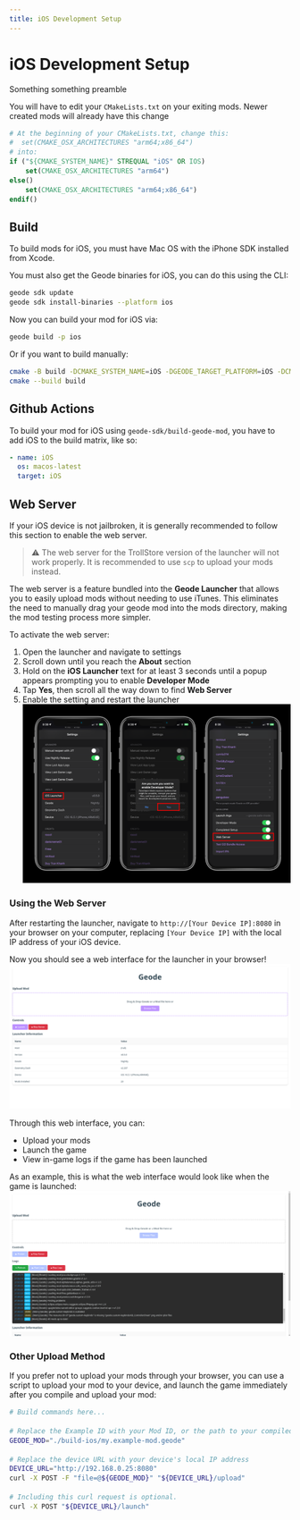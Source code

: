 ```yaml
---
title: iOS Development Setup
---
```


# iOS Development Setup

Something something preamble

You will have to edit your `CMakeLists.txt` on your exiting mods. Newer created mods will already have this change
```cmake
# At the beginning of your CMakeLists.txt, change this:
#  set(CMAKE_OSX_ARCHITECTURES "arm64;x86_64")
# into:
if ("${CMAKE_SYSTEM_NAME}" STREQUAL "iOS" OR IOS)
    set(CMAKE_OSX_ARCHITECTURES "arm64")
else()
    set(CMAKE_OSX_ARCHITECTURES "arm64;x86_64")
endif()
```

## Build

To build mods for iOS, you must have Mac OS with the iPhone SDK installed from Xcode.

You must also get the Geode binaries for iOS, you can do this using the CLI:
```bash
geode sdk update
geode sdk install-binaries --platform ios
```

Now you can build your mod for iOS via:
```bash
geode build -p ios
```
Or if you want to build manually:
```bash
cmake -B build -DCMAKE_SYSTEM_NAME=iOS -DGEODE_TARGET_PLATFORM=iOS -DCMAKE_BUILD_TYPE=RelWithDebInfo -G Ninja
cmake --build build
```

## Github Actions
To build your mod for iOS using `geode-sdk/build-geode-mod`, you have to add iOS to the build matrix, like so:
```yml
- name: iOS
  os: macos-latest
  target: iOS
```

## Web Server

If your iOS device is not jailbroken, it is generally recommended to follow this section to enable the web server.

> :warning: The web server for the TrollStore version of the launcher will not work properly. It is recommended to use `scp` to upload your mods instead.

The web server is a feature bundled into the **Geode Launcher** that allows you to easily upload mods without needing to use iTunes. This eliminates the need to manually drag your geode mod into the mods directory, making the mod testing process more simpler.

To activate the web server:
1. Open the launcher and navigate to settings
2. Scroll down until you reach the **About** section
3. Hold on the **iOS Launcher** text for at least 3 seconds until a popup appears prompting you to enable **Developer Mode**
4. Tap **Yes**, then scroll all the way down to find **Web Server**
5. Enable the setting and restart the launcher
![Image showing the steps above but a visualization of it](/assets/Misc_iOS_webserver-steps.png)

### Using the Web Server

After restarting the launcher, navigate to `http://[Your Device IP]:8080` in your browser on your computer, replacing `[Your Device IP]` with the local IP address of your iOS device.

Now you should see a web interface for the launcher in your browser!
![Image showcasing the web interface on browser](/assets/Misc_iOS_webserver-ui1.png)

Through this web interface, you can:
- Upload your mods
- Launch the game
- View in-game logs if the game has been launched

As an example, this is what the web interface would look like when the game is launched:
![Image showcasing the web interface on browser but with game logs](/assets/Misc_iOS_webserver-ui2.png)

### Other Upload Method

If you prefer not to upload your mods through your browser, you can use a script to upload your mod to your device, and launch the game immediately after you compile and upload your mod:
```bash
# Build commands here...

# Replace the Example ID with your Mod ID, or the path to your compiled geode file. This is assuming the CWD is the project.
GEODE_MOD="./build-ios/my.example-mod.geode"

# Replace the device URL with your device's local IP address
DEVICE_URL="http://192.168.0.25:8080"
curl -X POST -F "file=@${GEODE_MOD}" "${DEVICE_URL}/upload"

# Including this curl request is optional.
curl -X POST "${DEVICE_URL}/launch"
```
